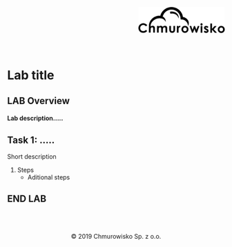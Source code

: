 <img src="../img/logo.png" alt="Chmurowisko logo" width="200" align="right">
<br><br>
<br><br>
<br><br>

# Lab title

## LAB Overview

#### Lab description.....

## Task 1: .....
Short description

1. Steps
   * Aditional steps

## END LAB

<br><br>

<center><p>&copy; 2019 Chmurowisko Sp. z o.o.<p></center>
